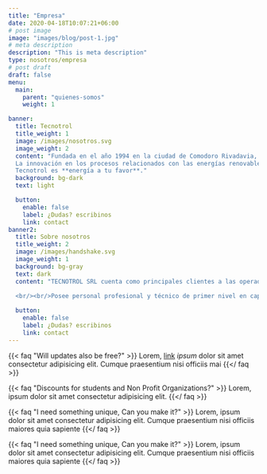 ```yaml
---
title: "Empresa"
date: 2020-04-18T10:07:21+06:00
# post image
image: "images/blog/post-1.jpg"
# meta description
description: "This is meta description"
type: nosotros/empresa
# post draft
draft: false
menu:
  main:
    parent: "quienes-somos"
    weight: 1

banner:
  title: Tecnotrol
  title_weight: 1
  image: /images/nosotros.svg
  image_weight: 2
  content: "Fundada en el año 1994 en la ciudad de Comodoro Rivadavia, se especializa en sistemas de automatización, instrumentación y control de procesos productivos. Además, fabrica y desarrolla soluciones vinculadas con las energías renovables.<br/><br/>
  La innovación en los procesos relacionados con las energías renovables hace que Tecnotrol sea unaempresa con un potencial tangible que se extiende por todo el país y otros lugares en el mundo.
  Tecnotrol es **energía a tu favor**."
  background: bg-dark
  text: light

  button:
    enable: false 
    label: ¿Dudas? escribinos
    link: contact
banner2:
  title: Sobre nosotros
  title_weight: 2
  image: /images/handshake.svg
  image_weight: 1
  background: bg-gray
  text: dark
  content: "TECNOTROL SRL cuenta como principales clientes a las operadoras de yacimientos petroleros de la región y prestigiosas empresas contratistas, de ingeniería y de servicio públicos.
  
  <br/><br/>Posee personal profesional y técnico de primer nivel en capacitación constante.<br/><br/>Cuenta con infraestructura operativa, recursos técnicos y medios logísticos para ejecutar obras y servicios de alta calidad, resguardando la seguridady la salud de las personas y el medio ambiente."

  button:
    enable: false 
    label: ¿Dudas? escribinos
    link: contact
---
```


{{< faq "Will updates also be free?" >}}
Lorem, [link](https://examplesite.com) _ipsum_ dolor sit amet consectetur adipisicing elit. Cumque praesentium nisi officiis mai
{{</ faq >}}

{{< faq "Discounts for students and Non Profit Organizations?" >}}
Lorem, ipsum dolor sit amet consectetur adipisicing elit. 
{{</ faq >}}

{{< faq "I need something unique, Can you make it?" >}}
Lorem, ipsum dolor sit amet consectetur adipisicing elit. Cumque praesentium nisi officiis maiores quia sapiente
{{</ faq >}}

{{< faq "I need something unique, Can you make it?" >}}
Lorem, ipsum dolor sit amet consectetur adipisicing elit. Cumque praesentium nisi officiis maiores quia sapiente
{{</ faq >}}
